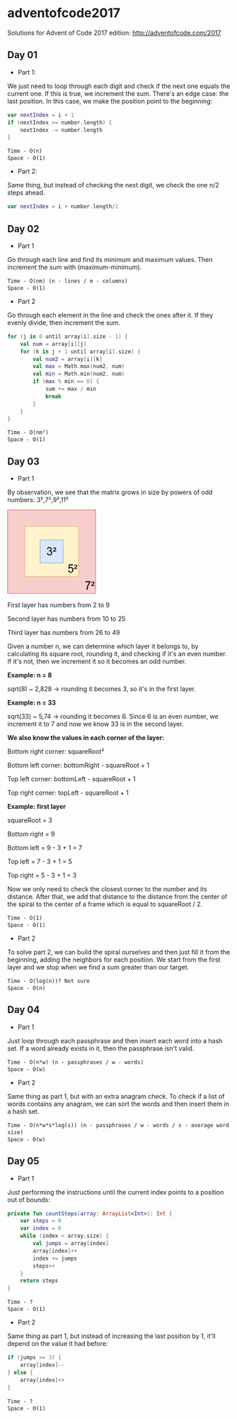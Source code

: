 # adventofcode2017

Solutions for Advent of Code 2017 edition: http://adventofcode.com/2017

## Day 01

- Part 1:

We just need to loop through each digit and check if the next one equals the current one. If this is true, we increment the sum. There's an edge case: the last position. In this case, we make the position point to the beginning:

```kotlin
var nextIndex = i + 1
if (nextIndex >= number.length) {
    nextIndex -= number.length
}
```
```
Time - O(n)
Space - O(1)
```

- Part 2:

Same thing, but instead of checking the next digit, we check the one n/2 steps ahead.

```kotlin
var nextIndex = i + number.length/2
```

## Day 02

- Part 1

Go through each line and find its minimum and maximum values. Then increment the sum with (maximum-minimum).

```
Time - O(nm) (n - lines / m - columns)
Space - O(1)
```

- Part 2

Go through each element in the line and check the ones after it. If they evenly divide, then increment the sum.

```kotlin
for (j in 0 until array[i].size - 1) {
    val num = array[i][j]
    for (k in j + 1 until array[i].size) {
        val num2 = array[i][k]
        val max = Math.max(num2, num)
        val min = Math.min(num2, num)
        if (max % min == 0) {
            sum += max / min
            break
        }
    }
}
```

```
Time - O(nm²) 
Space - O(1)
```

## Day 03

- Part 1

By observation, we see that the matrix grows in size by powers of odd numbers: 3²,7²,9²,11²

<img src="day3.png" width=200/>

First layer has numbers from 2 to 9

Second layer has numbers from 10 to 25

Third layer has numbers from 26 to 49

Given a number n, we can determine which layer it belongs to, by calculating its square root, rounding it, and checking if it's an even number. If it's not, then we increment it so it becomes an odd number.

<b>Example: n = 8</b>

sqrt(8) ~ 2,828 -> rounding it becomes 3, so it's in the first layer.

<b>Example: n = 33</b>

sqrt(33) ~ 5,74 -> rounding it becomes 6. Since 6 is an even number, we increment it to 7 and now we know 33 is in the second layer.

<b>We also know the values in each corner of the layer:</b>

Bottom right corner: squareRoot²

Bottom left corner: bottomRight - squareRoot + 1

Top left corner: bottomLeft - squareRoot + 1

Top right corner: topLeft - squareRoot + 1

<b>Example: first layer</b>

squareRoot = 3

Bottom right = 9

Bottom left = 9 - 3 + 1 = 7

Top left = 7 - 3 + 1 = 5

Top right = 5 - 3 + 1 = 3

Now we only need to check the closest corner to the number and its distance. After that, we add that distance to the distance from the center of the spiral to the center of a frame which is equal to squareRoot / 2.


```
Time - O(1) 
Space - O(1)
```

- Part 2

To solve part 2, we can build the spiral ourselves and then just fill it from the beginning, adding the neighbors for each position. We start from the first layer and we stop when we find a sum greater than our target.

```
Time - O(log(n))? Not sure 
Space - O(n)
```
## Day 04

- Part 1

Just loop through each passphrase and then insert each word into a hash set. If a word already exists in it, then the passphrase isn't valid.

```
Time - O(n*w) (n - passphrases / w - words) 
Space - O(w)
```

- Part 2

Same thing as part 1, but with an extra anagram check. To check if a list of words contains any anagram, we can sort the words and then insert them in a hash set.

```
Time - O(n*w*s*log(s)) (n - passphrases / w - words / s - average word size) 
Space - O(w)
```
## Day 05

- Part 1

Just performing the instructions until the current index points to a position out of bounds:

```kotlin
private fun countSteps(array: ArrayList<Int>): Int {
    var steps = 0
    var index = 0
    while (index < array.size) {
        val jumps = array[index]
        array[index]++
        index += jumps
        steps++
    }
    return steps
}
```

```
Time - ?
Space - O(1)
```

- Part 2

Same thing as part 1, but instead of increasing the last position by 1, it'll depend on the value it had before:

```kotlin
if (jumps >= 3) {
    array[index]--
} else {
    array[index]++
}
```


```
Time - ?
Space - O(1)
```
